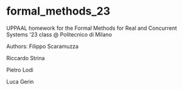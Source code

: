 # formal_methods_23
UPPAAL homework for the Formal Methods for Real and Concurrent Systems '23 class @ Politecnico di Milano

Authors:
Filippo Scaramuzza

Riccardo Strina

Pietro Lodi

Luca Gerin
